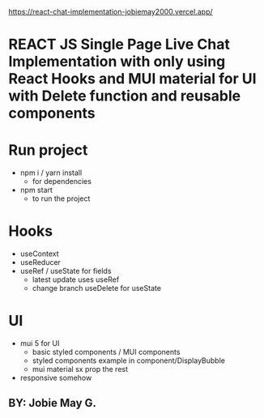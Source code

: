 https://react-chat-implementation-jobiemay2000.vercel.app/

# REACT JS Single Page Live Chat Implementation with only using React Hooks and MUI material for UI with Delete function and reusable components

# Run project

- npm i / yarn install
  - for dependencies
- npm start
  - to run the project

# Hooks

- useContext
- useReducer
- useRef / useState for fields
  - latest update uses useRef
  - change branch useDelete for useState

# UI

- mui 5 for UI
  - basic styled components / MUI components
  - styled components example in component/DisplayBubble
  - mui material sx prop the rest
- responsive somehow

## BY: Jobie May G.
